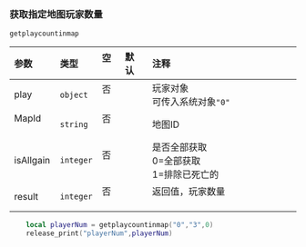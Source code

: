 ### 获取指定地图玩家数量
`getplaycountinmap`

| 参数      | 类型      | 空   | 默认 | 注释                                         |
| :-------- | :-------- | :--- | :--- | :------------------------------------------- |
| play      | `object`  | 否   |      | 玩家对象<br />可传入系统对象`"0"`              |
| MapId     | `string`  | 否   |      | 地图ID                                       |
| isAllgain | `integer` | 否   |      | 是否全部获取<br />0=全部获取<br />1=排除已死亡的 |
| result    | `integer` | 否   |      | 返回值，玩家数量                             |
```lua
    local playerNum = getplaycountinmap("0","3",0)
    release_print("playerNum",playerNum)
```

